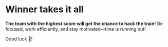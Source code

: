 # Winner takes it all

**The team with the highest score will get the chance to hack the train!**
Be focused, work efficiently, and stay motivated—time is running out!

Good luck 🚂!


